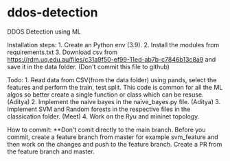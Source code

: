 # ddos-detection
DDOS Detection using ML 

Installation steps:
    1. Create an Python env (3.9).
    2. Install the modules from requirements.txt
    3. Download csv from https://rdm.uq.edu.au/files/c31a9f50-ef99-11ed-ab7b-c7846b13c8a9 and save it in  the data folder. (Don't commit this file to github)

Todo: 
    1. Read data from CSV(from the data folder) using pands, select the features and perform the train, test split. 
    This code is common for all the ML algos so better create a single function or class which can be resuse. (Aditya) 
    2. Implement the naive bayes  in the naive_bayes.py file. (Aditya)
    3. Implement SVM and Random forests in the respective files in the classication folder. (Meet)
    4. Work on the Ryu and mininet topology. 

How to commit: 
**Don't comit directly to the main branch. 
Before you commit, create a feature branch from master for example svm_feature and then work on the changes and push to the feature branch. Create a PR from the feature branch and master. 



